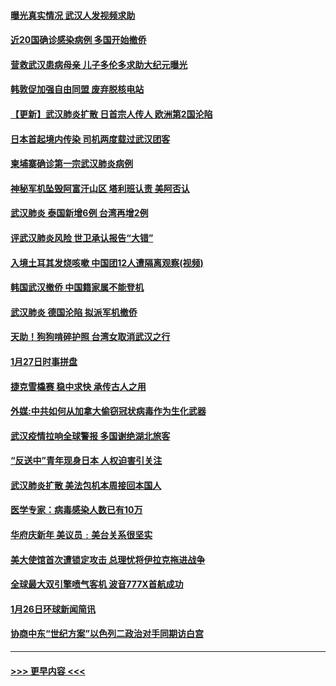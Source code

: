 #### [曝光真实情况 武汉人发视频求助](../pages/prog202/a102763038.md?t=01290611) 
#### [近20国确诊感染病例 多国开始撤侨](../pages/prog202/a102763020.md?t=01290611) 
#### [营救武汉患病母亲 儿子多伦多求助大纪元曝光](../pages/prog202/a102763011.md?t=01290611) 
#### [韩敦促加强自由同盟 废弃脱核电站](../pages/prog202/a102762970.md?t=01290611) 
#### [【更新】武汉肺炎扩散 日首宗人传人 欧洲第2国沦陷](../pages/prog202/a102758911.md?t=01290611) 
#### [日本首起境内传染 司机两度载过武汉团客](../pages/prog202/a102762841.md?t=01290611) 
#### [柬埔寨确诊第一宗武汉肺炎病例](../pages/prog202/a102762839.md?t=01290611) 
#### [神秘军机坠毁阿富汗山区 塔利班认责 美阿否认](../pages/prog202/a102762735.md?t=01290611) 
#### [武汉肺炎 泰国新增6例 台湾再增2例](../pages/prog202/a102762716.md?t=01290611) 
#### [评武汉肺炎风险 世卫承认报告“大错”](../pages/prog202/a102762567.md?t=01290611) 
#### [入境土耳其发烧咳嗽 中国团12人遭隔离观察(视频)](../pages/prog202/a102762590.md?t=01290611) 
#### [韩国武汉撤侨 中国籍家属不能登机](../pages/prog202/a102762555.md?t=01290611) 
#### [武汉肺炎 德国沦陷 拟派军机撤侨](../pages/prog202/a102762523.md?t=01290611) 
#### [天助！狗狗啃碎护照 台湾女取消武汉之行](../pages/prog202/a102762367.md?t=01290611) 
#### [1月27日时事拼盘](../pages/prog202/a102762358.md?t=01290611) 
#### [捷克雪橇赛 稳中求快 承传古人之用](../pages/prog202/a102762328.md?t=01290611) 
#### [外媒:中共如何从加拿大偷窃冠状病毒作为生化武器](../pages/prog202/a102762266.md?t=01290611) 
#### [武汉疫情拉响全球警报 多国谢绝湖北旅客](../pages/prog202/a102762158.md?t=01290611) 
#### [“反送中”青年现身日本 人权迫害引关注](../pages/prog202/a102762167.md?t=01290611) 
#### [武汉肺炎扩散 美法包机本周接回本国人](../pages/prog202/a102762156.md?t=01290611) 
#### [医学专家：病毒感染人数已有10万](../pages/prog202/a102762149.md?t=01290611) 
#### [华府庆新年  美议员﹕美台关系很坚实](../pages/prog202/a102761978.md?t=01290611) 
#### [美大使馆首次遭锁定攻击 总理忧将伊拉克拖进战争](../pages/prog202/a102761727.md?t=01290611) 
#### [全球最大双引擎喷气客机 波音777X首航成功](../pages/prog202/a102761460.md?t=01290611) 
#### [1月26日环球新闻简讯](../pages/prog202/a102761563.md?t=01290611) 
#### [协商中东“世纪方案”以色列二政治对手同期访白宫](../pages/prog202/a102761566.md?t=01290611) 

----
#### [ >>> 更早内容 <<< ](../indexes/prog202-earlier.md)
